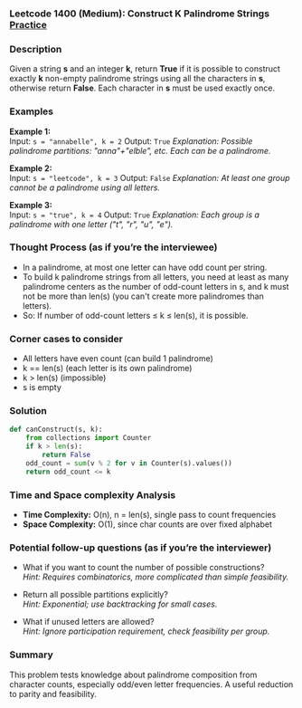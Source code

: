 ### Leetcode 1400 (Medium): Construct K Palindrome Strings [Practice](https://leetcode.com/problems/construct-k-palindrome-strings)

### Description  
Given a string **s** and an integer **k**, return **True** if it is possible to construct exactly **k** non-empty palindrome strings using all the characters in **s**, otherwise return **False**. Each character in **s** must be used exactly once.

### Examples  
**Example 1:**  
Input: `s = "annabelle", k = 2`
Output: `True`
*Explanation: Possible palindrome partitions: "anna"+"elble", etc. Each can be a palindrome.*

**Example 2:**  
Input: `s = "leetcode", k = 3`
Output: `False`
*Explanation: At least one group cannot be a palindrome using all letters.*

**Example 3:**  
Input: `s = "true", k = 4`
Output: `True`
*Explanation: Each group is a palindrome with one letter ("t", "r", "u", "e").*

### Thought Process (as if you’re the interviewee)  
- In a palindrome, at most one letter can have odd count per string.
- To build k palindrome strings from all letters, you need at least as many palindrome centers as the number of odd-count letters in s, and k must not be more than len(s) (you can't create more palindromes than letters).
- So: If number of odd-count letters ≤ k ≤ len(s), it is possible.

### Corner cases to consider  
- All letters have even count (can build 1 palindrome)
- k == len(s) (each letter is its own palindrome)
- k > len(s) (impossible)
- s is empty

### Solution

```python
def canConstruct(s, k):
    from collections import Counter
    if k > len(s):
        return False
    odd_count = sum(v % 2 for v in Counter(s).values())
    return odd_count <= k
```

### Time and Space complexity Analysis  
- **Time Complexity:** O(n), n = len(s), single pass to count frequencies
- **Space Complexity:** O(1), since char counts are over fixed alphabet

### Potential follow-up questions (as if you’re the interviewer)  
- What if you want to count the number of possible constructions?  
  *Hint: Requires combinatorics, more complicated than simple feasibility.*

- Return all possible partitions explicitly?  
  *Hint: Exponential; use backtracking for small cases.*

- What if unused letters are allowed?  
  *Hint: Ignore participation requirement, check feasibility per group.*

### Summary
This problem tests knowledge about palindrome composition from character counts, especially odd/even letter frequencies. A useful reduction to parity and feasibility.
